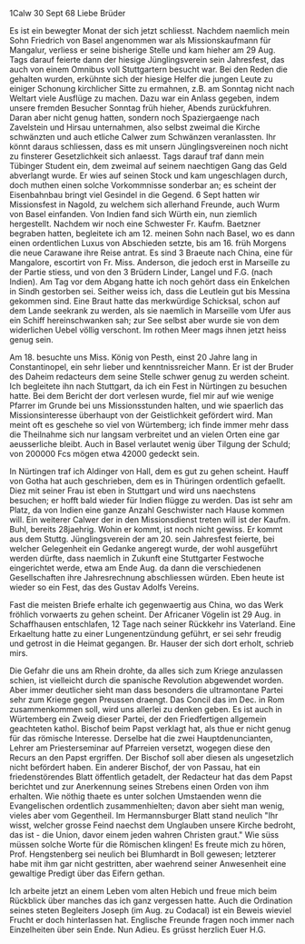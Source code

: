  1Calw 30 Sept 68
Liebe Brüder

Es ist ein bewegter Monat der sich jetzt schliesst. Nachdem naemlich mein Sohn Friedrich von Basel angenommen war als Missionskaufmann für Mangalur, verliess er seine bisherige Stelle und kam hieher am 29 Aug. Tags darauf feierte dann der hiesige Jünglingsverein sein Jahresfest, das auch von einem Omnibus voll Stuttgartern besucht war. Bei den Reden die gehalten wurden, erkühnte sich der hiesige Helfer die jungen Leute zu einiger Schonung kirchlicher Sitte zu ermahnen, z.B. am Sonntag nicht nach Weltart viele Ausflüge zu machen. Dazu war ein Anlass gegeben, indem unsere fremden Besucher Sonntag früh hieher, Abends zurückfuhren. Daran aber nicht genug hatten, sondern noch Spaziergaenge nach Zavelstein und Hirsau unternahmen, also selbst zweimal die Kirche schwänzten und auch etliche Calwer zum Schwänzen veranlassten. Ihr könnt daraus schliessen, dass es mit unsern Jünglingsvereinen noch nicht zu finsterer Gesetzlichkeit sich anlaesst. Tags darauf traf dann mein Tübinger Student ein, dem zweimal auf seinem naechtigen Gang das Geld abverlangt wurde. Er wies auf seinen Stock und kam ungeschlagen durch, doch muthen einen solche Vorkommnisse sonderbar an; es scheint der Eisenbahnbau bringt viel Gesindel in die Gegend. 
6 Sept hatten wir Missionsfest in Nagold, zu welchem sich allerhand Freunde, auch Wurm von Basel einfanden. Von Indien fand sich Würth ein, nun ziemlich hergestellt. Nachdem wir noch eine Schwester Fr. Kaufm. Baetzner begraben hatten, begleitete ich am 12. meinen Sohn nach Basel, wo es dann einen ordentlichen Luxus von Abschieden setzte, bis am 16. früh Morgens die neue Carawane ihre Reise antrat. Es sind 3 Braeute nach China, eine für Mangalore, escortirt von Fr. Miss. Anderson, die jedoch erst in Marseille zu der Partie stiess, und von den 3 Brüdern Linder, Langel und F.G. (nach Indien). Am Tag vor dem Abgang hatte ich noch gehört dass ein Enkelchen in Sindh gestorben sei. Seither weiss ich, dass die Leutlein gut bis Messina gekommen sind. Eine Braut hatte das merkwürdige Schicksal, schon auf dem Lande seekrank zu werden, als sie naemlich in Marseille vom Ufer aus ein Schiff hereinschwanken sah; zur See selbst aber wurde sie von dem widerlichen Uebel völlig verschont. Im rothen Meer mags ihnen jetzt heiss genug sein.

Am 18. besuchte uns Miss. König von Pesth, einst 20 Jahre lang in Constantinopel, ein sehr lieber und kenntnissreicher Mann. Er ist der Bruder des Daheim redacteurs dem seine Stelle schwer genug zu werden scheint. Ich begleitete ihn nach Stuttgart, da ich ein Fest in Nürtingen zu besuchen hatte. Bei dem Bericht der dort verlesen wurde, fiel mir auf wie wenige Pfarrer im Grunde bei uns Missionsstunden halten, und wie spaerlich das Missionsinteresse überhaupt von der Geistlichkeit gefördert wird. Man meint oft es geschehe so viel von Würtemberg; ich finde immer mehr dass die Theilnahme sich nur langsam verbreitet und an vielen Orten eine gar aeusserliche bleibt. Auch in Basel verlautet wenig über Tilgung der Schuld; von 200000 Fcs mögen etwa 42000 gedeckt sein.

In Nürtingen traf ich Aldinger von Hall, dem es gut zu gehen scheint. Hauff von Gotha hat auch geschrieben, dem es in Thüringen ordentlich gefaellt. Diez mit seiner Frau ist eben in Stuttgart und wird uns naechstens besuchen; er hofft bald wieder für Indien flügge zu werden. Das ist sehr am Platz, da von Indien eine ganze Anzahl Geschwister nach Hause kommen will. 
Ein weiterer Calwer der in den Missionsdienst treten will ist der Kaufm. Buhl, bereits 28jaehrig. Wohin er kommt, ist noch nicht gewiss. Er kommt aus dem Stuttg. Jünglingsverein der am 20. sein Jahresfest feierte, bei welcher Gelegenheit ein Gedanke angeregt wurde, der wohl ausgeführt werden dürfte, dass naemlich in Zukunft eine Stuttgarter Festwoche eingerichtet werde, etwa am Ende Aug. da dann die verschiedenen Gesellschaften ihre Jahresrechnung abschliessen würden. Eben heute ist wieder so ein Fest, das des Gustav Adolfs Vereins.

Fast die meisten Briefe erhalte ich gegenwaertig aus China, wo das Werk fröhlich vorwaerts zu gehen scheint. Der Africaner Vögelin ist 29 Aug. in Schaffhausen entschlafen, 12 Tage nach seiner Rückkehr ins Vaterland. Eine Erkaeltung hatte zu einer Lungenentzündung geführt, er sei sehr freudig und getrost in die Heimat gegangen. Br. Hauser der sich dort erholt, schrieb mirs.

Die Gefahr die uns am Rhein drohte, da alles sich zum Kriege anzulassen schien, ist vielleicht durch die spanische Revolution abgewendet worden. Aber immer deutlicher sieht man dass besonders die ultramontane Partei sehr zum Kriege gegen Preussen draengt. Das Concil das im Dec. in Rom zusammenkommen soll, wird uns allerlei zu denken geben. Es ist auch in Würtemberg ein Zweig dieser Partei, der den Friedfertigen allgemein geachteten kathol. Bischof beim Papst verklagt hat, als thue er nicht genug für das römische Interesse. Derselbe hat die zwei Hauptdenuncianten, Lehrer am Priesterseminar auf Pfarreien versetzt, wogegen diese den Recurs an den Papst ergriffen. Der Bischof soll aber diesen als ungesetzlich nicht befördert haben. Ein anderer Bischof, der von Passau, hat ein friedenstörendes Blatt öffentlich getadelt, der Redacteur hat das dem Papst berichtet und zur Anerkennung seines Strebens einen Orden von ihm erhalten. Wie nöthig thaete es unter solchen Umstaenden wenn die Evangelischen ordentlich zusammenhielten; davon aber sieht man wenig, vieles aber vom Gegentheil. Im Hermannsburger Blatt stand neulich "Ihr wisst, welcher grosse Feind naechst dem Unglauben unsere Kirche bedroht, das ist - die Union, davor einem jeden wahren Christen graut." Wie süss müssen solche Worte für die Römischen klingen! Es freute mich zu hören, Prof. Hengstenberg sei neulich bei Blumhardt in Boll gewesen; letzterer habe mit ihm gar nicht gestritten, aber waehrend seiner Anwesenheit eine gewaltige Predigt über das Eifern gethan.

Ich arbeite jetzt an einem Leben vom alten Hebich und freue mich beim Rückblick über manches das ich ganz vergessen hatte. Auch die Ordination seines steten Begleiters Joseph (im Aug. zu Codacal) ist ein Beweis wieviel Frucht er doch hinterlassen hat. Englische Freunde fragen noch immer nach Einzelheiten über sein Ende. Nun Adieu. Es grüsst herzlich
 Euer H.G.
